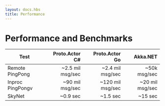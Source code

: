 ```yaml
---
layout: docs.hbs
title: Performance
---
```


# Performance and Benchmarks

| Test             | Proto.Actor C#   | Proto.Actor Go    | Akka.NET            |
| ---------------- | ----------------:| -----------------:| -------------------:|
| Remote PingPong  | ~2.5 mil msg/sec |  ~2.4 mil msg/sec | ~50k msg/sec        |
| Inproc PingPongv | ~90 mil msg/sec  |  ~120 mil msg/sec | ~20 mil msg/sec     |
| SkyNet           | ~0.9 sec         |  ~1.5 sec         | ~15 sec             |
